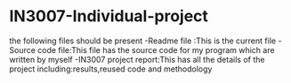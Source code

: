 # IN3007-Individual-project
the following files should be present 
-Readme file :This is the current file
-Source code file:This file has the source code for my program which are written by myself
-IN3007 project report:This has all the details of the project including:results,reused code and methodology
